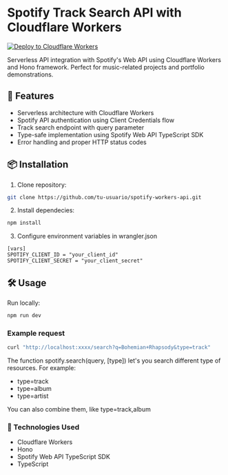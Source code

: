 # Spotify Track Search API with Cloudflare Workers

[![Deploy to Cloudflare Workers](https://img.shields.io/badge/Deploy%20to-CF%20Workers-%23F38020?logo=cloudflare)](https://dash.cloudflare.com/)

Serverless API integration with Spotify's Web API using Cloudflare Workers and Hono framework. Perfect for music-related projects and portfolio demonstrations.

## 🚀 Features

- Serverless architecture with Cloudflare Workers
- Spotify API authentication using Client Credentials flow
- Track search endpoint with query parameter
- Type-safe implementation using Spotify Web API TypeScript SDK
- Error handling and proper HTTP status codes

## 📦 Installation

1. Clone repository:
```bash
git clone https://github.com/tu-usuario/spotify-workers-api.git
``` 

2. Install dependecies: 
```bash
npm install
```

3. Configure environment variables in wrangler.json

```
[vars]
SPOTIFY_CLIENT_ID = "your_client_id"
SPOTIFY_CLIENT_SECRET = "your_client_secret"
```

## 🛠️ Usage

Run locally:
```bash
npm run dev
```

### Example request
```bash
curl "http://localhost:xxxx/search?q=Bohemian+Rhapsody&type=track"
```
The function spotify.search(query, [type]) let's you search different type of resources. For example:
- type=track
- type=album
- type=artist
  
You can also combine them, like type=track,album

### 🤖 Technologies Used
- Cloudflare Workers
- Hono
- Spotify Web API TypeScript SDK
- TypeScript
